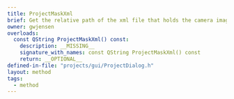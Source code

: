 ```yaml
---
title: ProjectMaskXml
brief: Get the relative path of the xml file that holds the camera image paths associated with the mask/background of the camera setup.
owner: gwjensen
overloads:
  const QString ProjectMaskXml() const:
    description: __MISSING__
    signature_with_names: const QString ProjectMaskXml() const
    return: __OPTIONAL__
defined-in-file: "projects/gui/ProjectDialog.h"
layout: method
tags:
  - method
---
```

